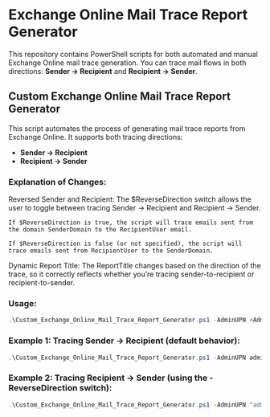 # Exchange Online Mail Trace Report Generator

This repository contains PowerShell scripts for both automated and manual Exchange Online mail trace generation. You can trace mail flows in both directions: **Sender → Recipient** and **Recipient → Sender**.

## Custom Exchange Online Mail Trace Report Generator

This script automates the process of generating mail trace reports from Exchange Online. It supports both tracing directions:
- **Sender → Recipient**
- **Recipient → Sender**

### Explanation of Changes:
Reversed Sender and Recipient: The $ReverseDirection switch allows the user to toggle between tracing Sender → Recipient and Recipient → Sender.

    If $ReverseDirection is true, the script will trace emails sent from the domain SenderDomain to the RecipientUser email.

    If $ReverseDirection is false (or not specified), the script will trace emails sent from RecipientUser to the SenderDomain.

Dynamic Report Title: The ReportTitle changes based on the direction of the trace, so it correctly reflects whether you’re tracing sender-to-recipient or recipient-to-sender.

### Usage:
```powershell
.\Custom_Exchange_Online_Mail_Trace_Report_Generator.ps1 -AdminUPN <Admin UPN> -SenderDomain <Sender Domain> -RecipientUser <Recipient User Email> -StartDate <Start Date> [-ReverseDirection]
```
### Example 1: Tracing Sender → Recipient (default behavior):
```powershell
.\Custom_Exchange_Online_Mail_Trace_Report_Generator.ps1 -AdminUPN admin@domain.com -SenderDomain schwenk.de -RecipientUser name@domain.com -StartDate "2000-01-01"
```
### Example 2: Tracing Recipient → Sender (using the -ReverseDirection switch):
```powershell
.\Custom_Exchange_Online_Mail_Trace_Report_Generator.ps1 -AdminUPN "admin@domain.com" -SenderDomain "domain.com" -RecipientUser "name@domain.com " -StartDate "2000-01-01" -ReverseDirection



